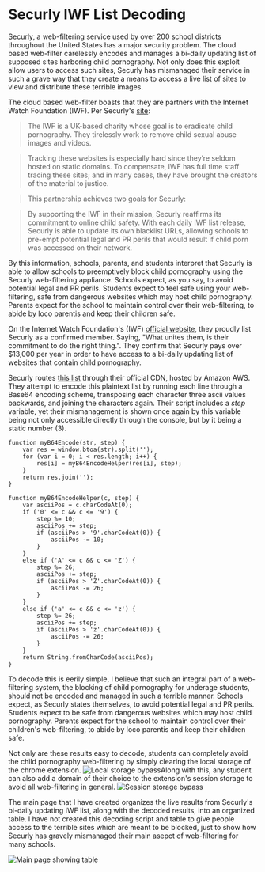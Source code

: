 # Securly IWF List Decoding
[Securly](https://www.securly.com/), a web-filtering service used by over 200 school districts throughout the United States has a major security problem. The cloud based web-filter carelessly encodes and manages a bi-daily updating list of supposed sites harboring child pornography. Not only does this exploit allow users to access such sites, Securly has mismanaged their service in such a grave way that they create a means to access a live list of sites to view and distribute these terrible images.

The cloud based web-filter boasts that they are partners with the Internet Watch Foundation (IWF). Per Securly's [site](https://blog.securly.com/2016/06/29/meet-our-new-partners-ikeepsafe-the-internet-watch-foundation/): 

> The IWF is a UK-based charity whose goal is to eradicate child pornography. They tirelessly work to remove child sexual abuse images and videos.

>Tracking these websites is especially hard since they’re seldom hosted on static domains. To compensate, IWF has full time staff tracing these sites; and in many cases, they have brought the creators of the material to justice.

>This partnership achieves two goals for Securly:

>By supporting the IWF in their mission, Securly reaffirms its commitment to online child safety.
>With each daily IWF list release, Securly is able to update its own blacklist URLs, allowing schools to pre-empt potential legal and PR perils that would result if child porn was accessed on their network.

By this information, schools, parents, and students interpret that Securly is able to allow schools to preemptively block child pornography using the Securly web-filtering appliance. Schools expect, as you say, to avoid potential legal and PR perils. Students expect to feel safe using your web-filtering, safe from dangerous websites which may host child pornography. Parents expect for the school to maintain control over their web-filtering, to abide by loco parentis and keep their children safe.

On the Internet Watch Foundation's (IWF) [official website](https://www.iwf.org.uk/become-a-member/join-us/our-members), they proudly list Securly as a confirmed member. Saying, "What unites them, is their commitment to do the right thing.". They confirm that Securly pays over $13,000 per year in order to have access to a bi-daily updating list of websites that contain child pornography.

Securly routes [this list](http://cdn1.securly.com/iwf-encode.txt) through their official CDN, hosted by Amazon AWS. They attempt to encode this plaintext list by running each line through a Base64 encoding scheme, transposing each character three ascii values backwards, and joining the characters again. Their script includes a *step* variable, yet their mismanagement is shown once again by this variable being not only accessible directly through the console, but by it being a static number (3).

~~~~
function myB64Encode(str, step) {
	var res = window.btoa(str).split('');
	for (var i = 0; i < res.length; i++) {
		res[i] = myB64EncodeHelper(res[i], step);
	}
	return res.join('');
}

function myB64EncodeHelper(c, step) {
	var asciiPos = c.charCodeAt(0);
	if ('0' <= c && c <= '9') {
		step %= 10;
		asciiPos += step;
		if (asciiPos > '9'.charCodeAt(0)) {
			asciiPos -= 10;
		}
	}
	else if ('A' <= c && c <= 'Z') {
		step %= 26;
		asciiPos += step;
		if (asciiPos > 'Z'.charCodeAt(0)) {
			asciiPos -= 26;
		}
	}
	else if ('a' <= c && c <= 'z') {
		step %= 26;
		asciiPos += step;
		if (asciiPos > 'z'.charCodeAt(0)) {
			asciiPos -= 26;
		}
	}
	return String.fromCharCode(asciiPos);
}
~~~~

To decode this is eerily simple,  I believe that such an integral part of a web-filtering system, the blocking of child pornography for underage students, should not be encoded and managed in such a terrible manner. Schools expect, as Securly states themselves, to avoid potential legal and PR perils. Students expect to be safe from dangerous websites which may host child pornography. Parents expect for the school to maintain control over their children's web-filtering, to abide by loco parentis and keep their children safe.

Not only are these results easy to decode, students can completely avoid the child pornography web-filtering by simply clearing the local storage of the chrome extension. 
![Local storage bypass](http://i.imgur.com/MiUiilo.png "Local storage bypass")Along with this, any student can also add a domain of their choice to the extension's session storage to avoid all web-filtering in general.
![Session storage bypass](http://i.imgur.com/GHJGDFi.png "Session storage bypass")


The main page that I have created organizes the live results from Securly's bi-daily updating IWF list, along with the decoded results, into an organized table. I have not created this decoding script and table to give people access to the terrible sites which are meant to be blocked, just to show how Securly has gravely mismanaged their main asepct of web-filtering for many schools.

![Main page showing table](http://i.imgur.com/FBuCXZC.png "Main page showng table")
